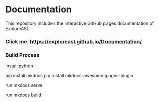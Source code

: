 # Documentation
This repository includes the interactive GitHub pages documentation of ExploreASL.

### Click me: https://exploreasl.github.io/Documentation/

### Build Process

install python

pip install mkdocs
pip install mkdocs-awesome-pages-plugin

run mkdocs serve

run mkdocs build

